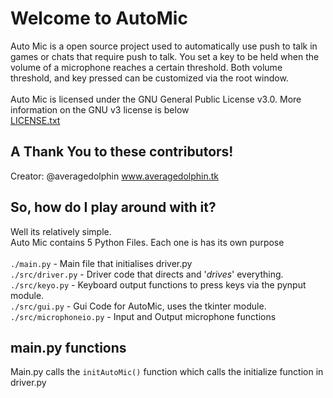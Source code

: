# Welcome to AutoMic
Auto Mic is a open source project used to automatically use push to talk in games or chats that require push to talk. You set a 
key to be held when the volume of a microphone reaches a certain threshold. Both volume threshold, and key pressed can be customized via the root window.
<br>
<br>
Auto Mic is licensed under the GNU General Public License v3.0. More information on the GNU v3 license is 
below<br>
[LICENSE.txt](./LICENSE.txt)
<br>

## A Thank You to these contributors!
Creator:
@averagedolphin 
www.averagedolphin.tk

## So, how do I play around with it?

Well its relatively simple.
<br>
Auto Mic contains 5 Python Files. Each one is has its own purpose <br> 
<br>
`./main.py` - Main file that initialises driver.py <br>
`./src/driver.py` - Driver code that directs and '_drives_' everything. <br>
`./src/keyo.py` - Keyboard output functions to press keys via the pynput module. <br>
`./src/gui.py` - Gui Code for AutoMic, uses the tkinter module. <br>
`./src/microphoneio.py` - Input and Output microphone functions

## main.py functions
Main.py calls the `initAutoMic()` function which calls the initialize function in driver.py

